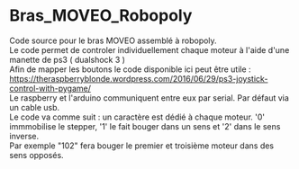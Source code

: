 # Bras_MOVEO_Robopoly
Code source pour le bras MOVEO assemblé à robopoly.  
Le code permet de controler individuellement chaque moteur à l'aide d'une manette de ps3 ( dualshock 3 )  
Afin de mapper les boutons le code disponible ici peut être utile :   
https://theraspberryblonde.wordpress.com/2016/06/29/ps3-joystick-control-with-pygame/  
Le raspberry et l'arduino communiquent entre eux par serial. Par défaut via un cable usb.  
Le code va comme suit : un caractère est dédié à chaque moteur. '0' immmobilise le stepper, '1' le fait bouger dans un sens et '2' dans le sens inverse.   
Par exemple "102" fera bouger le premier et troisième moteur dans des sens opposés. 
